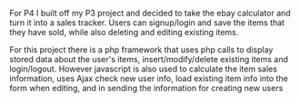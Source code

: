 

For P4 I built off my P3 project and decided to take the ebay calculator and turn it into a sales tracker.  Users can signup/login and save the items that they have sold, while also deleting and editing existing items.  

For this project there is a php framework that uses php calls to display stored data about the user's items, insert/modify/delete existing items and login/logout.  However javascript is also used to calculate the item sales information, uses Ajax check new user info,  load existing item info into the form when editing, and in sending the information for creating new users